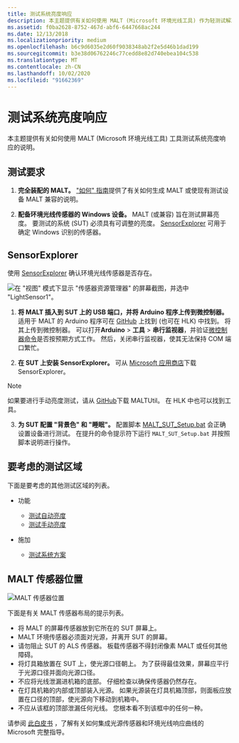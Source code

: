 ```yaml
---
title: 测试系统亮度响应
description: 本主题提供有关如何使用 MALT (Microsoft 环境光线工具) 作为轻测试解决方案的说明。
ms.assetid: f0ba2628-8752-467d-abf6-6447668ac244
ms.date: 12/13/2018
ms.localizationpriority: medium
ms.openlocfilehash: b6c9d6035e2d60f9038348ab2f2e5d46b1dad199
ms.sourcegitcommit: b3e38d06762246c77cedd8e82d740ebea104c538
ms.translationtype: MT
ms.contentlocale: zh-CN
ms.lasthandoff: 10/02/2020
ms.locfileid: "91662369"
---
```

# <a name="testing-system-brightness-response"></a>测试系统亮度响应

本主题提供有关如何使用 MALT (Microsoft 环境光线工具) 工具测试系统亮度响应的说明。

## <a name="test-requirements"></a>测试要求

1. **完全装配的 MALT。**   ["如何" 指南](testing-MALT-building-a-light-testing-tool.md)提供了有关如何生成 MALT 或使现有测试设备 MALT 兼容的说明。

2. **配备环境光线传感器的 Windows 设备。** MALT (或兼容) 旨在测试屏幕亮度。 要测试的系统 (SUT) 必须具有可调整的亮度。 [SensorExplorer](https://aka.ms/sensorexplorerblog) 可用于确定 Windows 识别的传感器。

## <a name="sensorexplorer"></a>SensorExplorer

使用 [SensorExplorer](https://aka.ms/sensorexplorerblog) 确认环境光线传感器是否存在。

![在 "视图" 模式下显示 "传感器资源管理器" 的屏幕截图，并选中 "LightSensor1"。](images/sensorexplorer.png)

1. **将 MALT 插入到 SUT 上的 USB 端口，并将 Arduino 程序上传到微控制器。** 适用于 MALT 的 Arduino 程序可在 [GitHub](https://github.com/Microsoft/busiotools/tree/master/sensors/Tools/MALT) 上找到 (也可在 HLK) 中找到。 将其上传到微控制器。 可以打开**Arduino**  >  **工具**  >  **串行监视器**，并验证[微控制器命令](testing-MALT-auto-brightness.md)是否按预期方式工作。 然后，关闭串行监视器，使其无法保持 COM 端口繁忙。

2. **在 SUT 上安装 SensorExplorer。** 可从 [Microsoft 应用商店](https://aka.ms/sensorexplorer)下载 SensorExplorer。 
   
> [!Note] 
> 如果要进行手动亮度测试，请从 [GitHub](https://github.com/Microsoft/busiotools/tree/master/sensors/Tools/MALT)下载 MALTUtil。 在 HLK 中也可以找到工具。
   
3. **为 SUT 配置 "背景色" 和 "睡眠"。**  配置脚本 [MALT_SUT_Setup.bat](https://github.com/Microsoft/busiotools/tree/master/sensors/Tools/MALT/Code/Scripts) 会正确设置设备进行测试。  在提升的命令提示符下运行 ``MALT_SUT_Setup.bat`` 并按照脚本说明进行操作。

## <a name="test-areas-to-consider"></a>要考虑的测试区域

下面是要考虑的其他测试区域的列表。

* 功能

    * [测试自动亮度](testing-MALT-auto-brightness.md)
    * [测试手动亮度](testing-MALT-manual-brightness.md)

* 施加

    * [测试系统方案](testing-MALT-system-scenarios.md)

## <a name="malt-sensor-placement"></a>MALT 传感器位置

![MALT 传感器位置](images/placement.png)

下面是有关 MALT 传感器布局的提示列表。

* 将 MALT 的屏幕传感器放到它所在的 SUT 屏幕上。
* MALT 环境传感器必须面对光源，并离开 SUT 的屏幕。 
* 请勿阻止 SUT 的 ALS 传感器。  板载传感器不得封闭像素 MALT 或任何其他障碍。
* 将灯具箱放置在 SUT 上，使光源口径朝上。 为了获得最佳效果，屏幕应平行于光源口径并面向光源口径。
* 不应将光线泄漏进机箱的底部。  仔细检查以确保传感器仍然存在。
* 在灯具机箱的内部或顶部装入光源。  如果光源装在灯具机箱顶部，则面板应放置在口径的顶部，使光源向下移动到机箱中。
* 不应从该框的顶部泄漏任何光线。 您根本看不到该框中的任何一种。


请参阅 [此白皮书](/windows-hardware/design/whitepapers/integrating-ambient-light-sensors-with-computers-running-windows-10-creators-update) ，了解有关如何集成光源传感器和环境光线响应曲线的 Microsoft 完整指导。